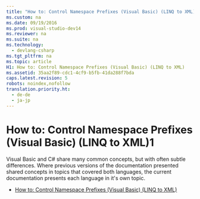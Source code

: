 ```yaml
---
title: "How to: Control Namespace Prefixes (Visual Basic) (LINQ to XML)1"
ms.custom: na
ms.date: 09/19/2016
ms.prod: visual-studio-dev14
ms.reviewer: na
ms.suite: na
ms.technology: 
  - devlang-csharp
ms.tgt_pltfrm: na
ms.topic: article
H1: How to: Control Namespace Prefixes (Visual Basic) (LINQ to XML)
ms.assetid: 35aa2f89-cdc1-4cf9-b5fb-41da288f7bda
caps.latest.revision: 5
robots: noindex,nofollow
translation.priority.ht: 
  - de-de
  - ja-jp
---
```

# How to: Control Namespace Prefixes (Visual Basic) (LINQ to XML)1
Visual Basic and C# share many common concepts, but with often subtle differences. Where previous versions of the documentation presented shared concepts in topics that covered both languages, the current documentation presents each language in it's own topic.  
  
-   [How to: Control Namespace Prefixes (Visual Basic) (LINQ to XML)](../vs140/How-to--Control-Namespace-Prefixes--Visual-Basic---LINQ-to-XML-2.md)